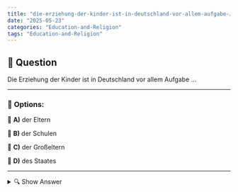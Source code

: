 ```yaml
---
title: "die-erziehung-der-kinder-ist-in-deutschland-vor-allem-aufgabe-…"
date: "2025-05-23"
categories: "Education-and-Religion"
tags: "Education-and-Religion"
---
```


## 📌 **Question**

Die Erziehung der Kinder ist in Deutschland vor allem Aufgabe …



---

### 📝 **Options:**

🔘 **A)** der Eltern

🔘 **B)** der Schulen

🔘 **C)** der Großeltern

🔘 **D)** des Staates

---

<details>
  <summary>🔍 Show Answer</summary>

  <p>
💡  <b>Correct Answer:</b>  a
  </p>
  <p>
    📖<b>Explanation:</b>
    In Deutschland wird die Erziehung der Kinder als eine wesentliche Verantwortung betrachtet. Traditionell tragen die Eltern die Hauptverantwortung für die Erziehung und Entwicklung ihrer Kinder. Sie entscheiden über die Werte und Normen, die ihre Kinder lernen sollen. Die Schulen unterstützen diesen Prozess, indem sie Bildung und soziale Fähigkeiten vermitteln. Großeltern können ebenfalls eine Rolle spielen, besonders in traditionsbewussten Familien. Obwohl der Staat durch Gesetze und Regelungen sowie durch finanzielle Unterstützung Einfluss nimmt, bleibt die grundsätzliche Erziehungsaufgabe bei den Eltern.
  </p>
</details>

